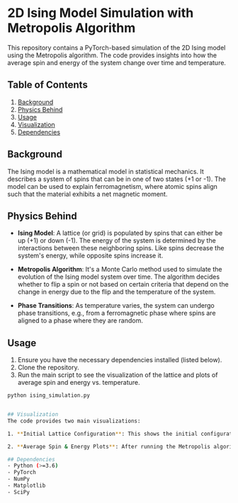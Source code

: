 # 2D Ising Model Simulation with Metropolis Algorithm

This repository contains a PyTorch-based simulation of the 2D Ising model using the Metropolis algorithm. The code provides insights into how the average spin and energy of the system change over time and temperature.

## Table of Contents
1. [Background](#background)
2. [Physics Behind](#physics-behind)
3. [Usage](#usage)
4. [Visualization](#visualization)
5. [Dependencies](#dependencies)

## Background

The Ising model is a mathematical model in statistical mechanics. It describes a system of spins that can be in one of two states (+1 or -1). The model can be used to explain ferromagnetism, where atomic spins align such that the material exhibits a net magnetic moment.

## Physics Behind

- **Ising Model**: A lattice (or grid) is populated by spins that can either be up (+1) or down (-1). The energy of the system is determined by the interactions between these neighboring spins. Like spins decrease the system's energy, while opposite spins increase it.
  
- **Metropolis Algorithm**: It's a Monte Carlo method used to simulate the evolution of the Ising model system over time. The algorithm decides whether to flip a spin or not based on certain criteria that depend on the change in energy due to the flip and the temperature of the system.

- **Phase Transitions**: As temperature varies, the system can undergo phase transitions, e.g., from a ferromagnetic phase where spins are aligned to a phase where they are random.

## Usage

1. Ensure you have the necessary dependencies installed (listed below).
2. Clone the repository.
3. Run the main script to see the visualization of the lattice and plots of average spin and energy vs. temperature.

```bash
python ising_simulation.py


## Visualization
The code provides two main visualizations:

1. **Initial Lattice Configuration**: This shows the initial configuration of spins on the lattice. The code initializes two lattices: one with 75% negative spins and another with 75% positive spins.

2. **Average Spin & Energy Plots**: After running the Metropolis algorithm over a range of temperatures, the code plots how the average spin and energy change. This gives insights into the behavior of the system, including phase transitions.

## Dependencies
- Python (>=3.6)
- PyTorch
- NumPy
- Matplotlib
- SciPy